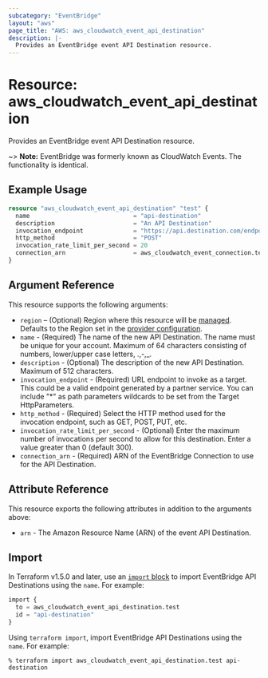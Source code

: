 ```yaml
---
subcategory: "EventBridge"
layout: "aws"
page_title: "AWS: aws_cloudwatch_event_api_destination"
description: |-
  Provides an EventBridge event API Destination resource.
---
```


# Resource: aws_cloudwatch_event_api_destination

Provides an EventBridge event API Destination resource.

~> **Note:** EventBridge was formerly known as CloudWatch Events. The functionality is identical.

## Example Usage

```terraform
resource "aws_cloudwatch_event_api_destination" "test" {
  name                             = "api-destination"
  description                      = "An API Destination"
  invocation_endpoint              = "https://api.destination.com/endpoint"
  http_method                      = "POST"
  invocation_rate_limit_per_second = 20
  connection_arn                   = aws_cloudwatch_event_connection.test.arn
}
```

## Argument Reference

This resource supports the following arguments:

* `region` – (Optional) Region where this resource will be [managed](https://docs.aws.amazon.com/general/latest/gr/rande.html#regional-endpoints). Defaults to the Region set in the [provider configuration](https://registry.terraform.io/providers/hashicorp/aws/latest/docs#aws-configuration-reference).
* `name` - (Required) The name of the new API Destination. The name must be unique for your account. Maximum of 64 characters consisting of numbers, lower/upper case letters, .,-,_.
* `description` - (Optional) The description of the new API Destination. Maximum of 512 characters.
* `invocation_endpoint` - (Required) URL endpoint to invoke as a target. This could be a valid endpoint generated by a partner service. You can include "*" as path parameters wildcards to be set from the Target HttpParameters.
* `http_method` - (Required) Select the HTTP method used for the invocation endpoint, such as GET, POST, PUT, etc.
* `invocation_rate_limit_per_second` - (Optional) Enter the maximum number of invocations per second to allow for this destination. Enter a value greater than 0 (default 300).
* `connection_arn` - (Required) ARN of the EventBridge Connection to use for the API Destination.

## Attribute Reference

This resource exports the following attributes in addition to the arguments above:

* `arn` - The Amazon Resource Name (ARN) of the event API Destination.

## Import

In Terraform v1.5.0 and later, use an [`import` block](https://developer.hashicorp.com/terraform/language/import) to import EventBridge API Destinations using the `name`. For example:

```terraform
import {
  to = aws_cloudwatch_event_api_destination.test
  id = "api-destination"
}
```

Using `terraform import`, import EventBridge API Destinations using the `name`. For example:

```console
% terraform import aws_cloudwatch_event_api_destination.test api-destination
```
